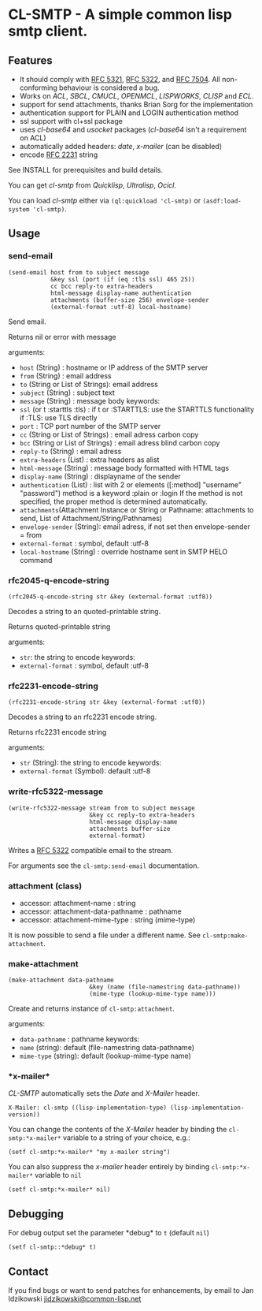 # CL-SMTP - A simple common lisp smtp client.

## Features
* It should comply with [RFC 5321](https://datatracker.ietf.org/doc/html/rfc5321), [RFC 5322](https://datatracker.ietf.org/doc/html/rfc5322), and [RFC 7504](https://datatracker.ietf.org/doc/html/rfc7504). All non-conforming behaviour is considered a bug.
* Works on *ACL*, *SBCL*, *CMUCL*, *OPENMCL*, *LISPWORKS*, *CLISP* and *ECL*.
* support for send attachments, thanks Brian Sorg for the implementation
* authentication support for PLAIN and LOGIN authentication method
* ssl support with cl+ssl package
* uses *cl-base64* and *usocket* packages (*cl-base64* isn't a requirement on ACL)
* automatically added headers: *date*, *x-mailer* (can be disabled)
* encode [RFC 2231](https://datatracker.ietf.org/doc/html/rfc2231) string

See INSTALL for prerequisites and build details.

You can get *cl-smtp* from *Quicklisp*, *Ultralisp*, *Ocicl*.

You can load *cl-smtp* either via `(ql:quickload 'cl-smtp)` or
`(asdf:load-system 'cl-smtp)`.

## Usage

### send-email

```common-lisp
(send-email host from to subject message
            &key ssl (port (if (eq :tls ssl) 465 25))
            cc bcc reply-to extra-headers
            html-message display-name authentication
            attachments (buffer-size 256) envelope-sender
            (external-format :utf-8) local-hostname)
```

Send email.

Returns nil or error with message

arguments:
* `host` (String) : hostname or IP address of the SMTP server
* `from` (String) : email address
* `to` (String or List of Strings): email address
* `subject` (String) : subject text
* `message` (String) : message body
 keywords:
* `ssl` (or t :starttls :tls) : if t or :STARTTLS: use the STARTTLS functionality
                                if :TLS: use TLS directly
* `port`                           : TCP port number of the SMTP server
* `cc` (String or List of Strings) : email adress carbon copy
* `bcc` (String or List of Strings) : email adress blind carbon copy
* `reply-to` (String) : email adress
* `extra-headers` (List) : extra headers as alist
* `html-message` (String) : message body formatted with HTML tags
* `display-name` (String) : displayname of the sender
* `authentication` (List) : list with 2 or elements
                                     ([:method] "username" "password")
                                     method is a keyword :plain or :login
                                     If the method is not specified, the
                                     proper method is determined automatically.
* `attachments`(Attachment Instance or String or Pathname:
               attachments to send, List of Attachment/String/Pathnames)
* `envelope-sender` (String): email adress,
                              if not set then envelope-sender = from
* `external-format` : symbol, default :utf-8
* `local-hostname` (String) : override hostname sent in SMTP HELO command

### rfc2045-q-encode-string

```common-lisp
(rfc2045-q-encode-string str &key (external-format :utf8))
```
Decodes a string to an quoted-printable string.

Returns quoted-printable string

arguments:
* `str`: the string to encode
keywords:
* `external-format` : symbol, default :utf-8

### rfc2231-encode-string

```common-lisp
(rfc2231-encode-string str &key (external-format :utf8))
```
Decodes a string to an rfc2231 encode string.

Returns  rfc2231 encode string

arguments:
* `str` (String): the string to encode
keywords:
* `external-format` (Symbol): default :utf-8

### write-rfc5322-message

```common-lisp
(write-rfc5322-message stream from to subject message
                       &key cc reply-to extra-headers
                       html-message display-name
                       attachments buffer-size
                       external-format)
```
Writes a [RFC 5322](https://datatracker.ietf.org/doc/html/rfc5322) compatible email to the stream.

For arguments see the `cl-smtp:send-email` documentation.

### attachment (class)

* accessor: attachment-name          : string
* accessor: attachment-data-pathname : pathname
* accessor: attachment-mime-type     : string (mime-type)

It is now possible to send a file under a different name.
See `cl-smtp:make-attachment`.

### make-attachment

```common-lisp
(make-attachment data-pathname
			           &key (name (file-namestring data-pathname))
			           (mime-type (lookup-mime-type name)))
```

Create and returns instance of `cl-smtp:attachment`.

arguments:
* `data-pathname` : pathname
 keywords:
* `name` (string): default (file-namestring data-pathname)
* `mime-type` (string): default (lookup-mime-type name)

### \*x-mailer\*

*CL-SMTP* automatically sets the *Date* and *X-Mailer* header.
```
X-Mailer: cl-smtp ((lisp-implementation-type) (lisp-implementation-version))
```

You can change the contents of the *X-Mailer* header by binding the
`cl-smtp:*x-mailer*` variable to a string of your choice, e.g.:
```common-lisp
(setf cl-smtp:*x-mailer* "my x-mailer string")
```

You can also suppress the *x-mailer* header entirely by
binding `cl-smtp:*x-mailer*` variable to `nil`
```common-lisp
(setf cl-smtp:*x-mailer* nil)
```

## Debugging
For debug output set the parameter \*debug\* to `t` (default `nil`)
```common-lisp
(setf cl-smtp::*debug* t)
```

## Contact
If you find bugs or want to send patches for enhancements, by email to
Jan Idzikowski <jidzikowski@common-lisp.net>